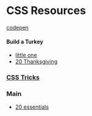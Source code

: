 # CSS Resources
[codepen](https://codepen.io/your-work)

#### Build a Turkey

- [little one](https://codepen.io/nourabusoud/pen/ZbdoGq)
- [20 Thanksgiving](https://www.psd2html.com/blog/thanksgiving-designs-and-freebies.html)

### [CSS Tricks](https://css-tricks.com/)

### Main

- [20 essentials](https://www.webdesignerdepot.com/2016/10/20-essential-css-tricks-every-designer-should-know/)